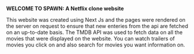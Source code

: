 **WELCOME TO SPAWN: A Netflix clone website**

This website was created using Next Js and the pages were rendered on the server on request to ensure that new enteries from the api are fetched on an up-to-date basis. The TMDB API was used to fetch data on all the movies that were displayed on the website. You can watch trailers of movies you click on and also search for movies you want information on.
